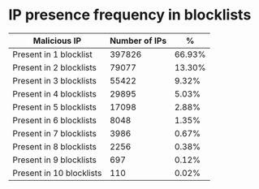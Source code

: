 # IP presence frequency in blocklists
| Malicious IP | Number of IPs | % |
|----|----|----|
| Present in 1 blocklist | 397826 | 66.93% |
| Present in 2 blocklists | 79077 | 13.30% |
| Present in 3 blocklists | 55422 | 9.32% |
| Present in 4 blocklists | 29895 | 5.03% |
| Present in 5 blocklists | 17098 | 2.88% |
| Present in 6 blocklists | 8048 | 1.35% |
| Present in 7 blocklists | 3986 | 0.67% |
| Present in 8 blocklists | 2256 | 0.38% |
| Present in 9 blocklists | 697 | 0.12% |
| Present in 10 blocklists | 110 | 0.02% |

